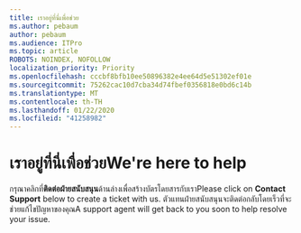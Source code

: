 ```yaml
---
title: เราอยู่ที่นี่เพื่อช่วย
ms.author: pebaum
author: pebaum
ms.audience: ITPro
ms.topic: article
ROBOTS: NOINDEX, NOFOLLOW
localization_priority: Priority
ms.openlocfilehash: cccbf8bfb10ee50896382e4ee64d5e51302ef01e
ms.sourcegitcommit: 75262cac10d7cba34d74fbef0356818e0bd6c14b
ms.translationtype: MT
ms.contentlocale: th-TH
ms.lasthandoff: 01/22/2020
ms.locfileid: "41258982"
---
```

# <a name="were-here-to-help"></a><span data-ttu-id="89ca0-102">เราอยู่ที่นี่เพื่อช่วย</span><span class="sxs-lookup"><span data-stu-id="89ca0-102">We're here to help</span></span>

<span data-ttu-id="89ca0-103">กรุณาคลิกที่**ติดต่อฝ่ายสนับสนุน**ด้านล่างเพื่อสร้างบัตรโดยสารกับเรา</span><span class="sxs-lookup"><span data-stu-id="89ca0-103">Please click on **Contact Support** below to create a ticket with us.</span></span> <span data-ttu-id="89ca0-104">ตัวแทนฝ่ายสนับสนุนจะติดต่อกลับโดยเร็วที่จะช่วยแก้ไขปัญหาของคุณ</span><span class="sxs-lookup"><span data-stu-id="89ca0-104">A support agent will get back to you soon to help resolve your issue.</span></span>